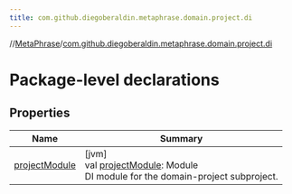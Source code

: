 ```yaml
---
title: com.github.diegoberaldin.metaphrase.domain.project.di
---
```

//[MetaPhrase](../../index.html)/[com.github.diegoberaldin.metaphrase.domain.project.di](index.html)



# Package-level declarations



## Properties


| Name | Summary |
|---|---|
| [projectModule](project-module.html) | [jvm]<br>val [projectModule](project-module.html): Module<br>DI module for the domain-project subproject. |

